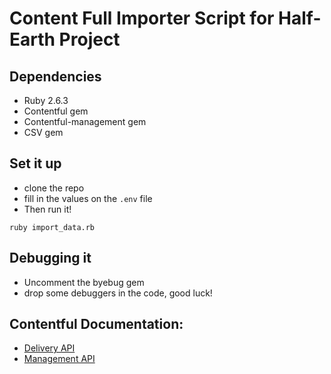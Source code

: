 # Content Full Importer Script for Half-Earth Project #

## Dependencies

* Ruby 2.6.3
* Contentful gem
* Contentful-management gem
* CSV gem

## Set it up

* clone the repo
* fill in the values on the `.env` file
* Then run it!

`ruby import_data.rb`

## Debugging it

* Uncomment the byebug gem
* drop some debuggers in the code, good luck!

## Contentful Documentation:

* [Delivery API](https://www.contentful.com/developers/docs/references/content-delivery-api/)
* [Management API](https://www.contentful.com/developers/docs/references/content-management-api)
